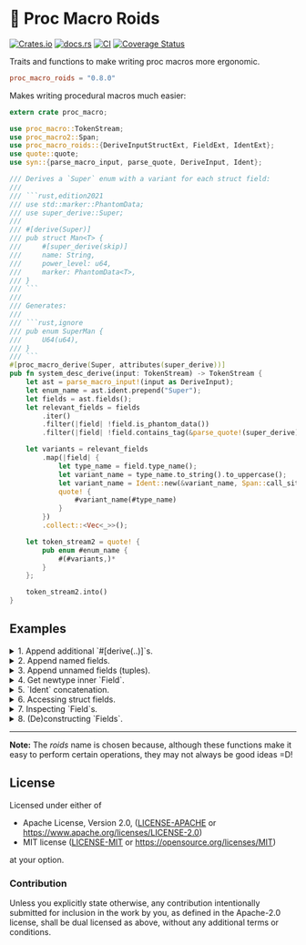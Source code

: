 # 💊 Proc Macro Roids

[![Crates.io](https://img.shields.io/crates/v/proc_macro_roids.svg)](https://crates.io/crates/proc_macro_roids)
[![docs.rs](https://img.shields.io/docsrs/proc_macro_roids)](https://docs.rs/proc_macro_roids)
[![CI](https://github.com/azriel91/proc_macro_roids/workflows/CI/badge.svg)](https://github.com/azriel91/proc_macro_roids/actions/workflows/ci.yml)
[![Coverage Status](https://codecov.io/gh/azriel91/proc_macro_roids/branch/main/graph/badge.svg)](https://codecov.io/gh/azriel91/proc_macro_roids)

Traits and functions to make writing proc macros more ergonomic.

```toml
proc_macro_roids = "0.8.0"
```

Makes writing procedural macros much easier:

```rust
extern crate proc_macro;

use proc_macro::TokenStream;
use proc_macro2::Span;
use proc_macro_roids::{DeriveInputStructExt, FieldExt, IdentExt};
use quote::quote;
use syn::{parse_macro_input, parse_quote, DeriveInput, Ident};

/// Derives a `Super` enum with a variant for each struct field:
///
/// ```rust,edition2021
/// use std::marker::PhantomData;
/// use super_derive::Super;
///
/// #[derive(Super)]
/// pub struct Man<T> {
///     #[super_derive(skip)]
///     name: String,
///     power_level: u64,
///     marker: PhantomData<T>,
/// }
/// ```
///
/// Generates:
///
/// ```rust,ignore
/// pub enum SuperMan {
///     U64(u64),
/// }
/// ```
#[proc_macro_derive(Super, attributes(super_derive))]
pub fn system_desc_derive(input: TokenStream) -> TokenStream {
    let ast = parse_macro_input!(input as DeriveInput);
    let enum_name = ast.ident.prepend("Super");
    let fields = ast.fields();
    let relevant_fields = fields
        .iter()
        .filter(|field| !field.is_phantom_data())
        .filter(|field| !field.contains_tag(&parse_quote!(super_derive), &parse_quote!(skip)));

    let variants = relevant_fields
        .map(|field| {
            let type_name = field.type_name();
            let variant_name = type_name.to_string().to_uppercase();
            let variant_name = Ident::new(&variant_name, Span::call_site());
            quote! {
                #variant_name(#type_name)
            }
        })
        .collect::<Vec<_>>();

    let token_stream2 = quote! {
        pub enum #enum_name {
            #(#variants,)*
        }
    };

    token_stream2.into()
}
```

## Examples

<details>

<summary>1. Append additional `#[derive(..)]`s.</summary>

This works for function-like or attribute proc macros.

```rust
extern crate proc_macro;

use proc_macro::TokenStream;
use proc_macro_roids::DeriveInputExt;
use quote::quote;
use syn::{parse_macro_input, parse_quote, DeriveInput};

#[proc_macro_attribute]
pub fn copy(_args: TokenStream, item: TokenStream) -> TokenStream {
    // Example input:
    //
    // #[derive(Debug)]
    // struct Struct;
    let mut ast = parse_macro_input!(item as DeriveInput);

    // Append the derives.
    let derives = parse_quote!(Clone, Copy);
    ast.append_derives(derives);

    // Example output:
    //
    // #[derive(Debug, Clone, Copy)]
    // struct Struct;
    TokenStream::from(quote! { #ast })
}
```

</details>

<details>

<summary>2. Append named fields.</summary>

This works for structs with named fields or unit structs.

```rust
extern crate proc_macro;

use proc_macro::TokenStream;
use proc_macro_roids::FieldsNamedAppend;
use quote::quote;
use syn::{parse_macro_input, parse_quote, DeriveInput, FieldsNamed};

/// Example usage:
///
/// ```rust
/// use macro_crate::append_cd;
///
/// #[append_cd]
/// struct StructNamed { a: u32, b: i32 }
/// ```
#[proc_macro_attribute]
pub fn append_cd(_args: TokenStream, item: TokenStream) -> TokenStream {
    // Example input:
    //
    // struct StructNamed { a: u32, b: i32 }
    let mut ast = parse_macro_input!(item as DeriveInput);

    // Append the fields.
    let fields_additional: FieldsNamed = parse_quote!({ c: i64, d: usize });
    ast.append_named(fields_additional);

    // Example output:
    //
    // struct StructNamed { a: u32, b: i32, c: i64, d: usize }
    TokenStream::from(quote! { #ast })
}
```

</details>

<details>

<summary>3. Append unnamed fields (tuples).</summary>

This works for structs with unnamed fields or unit structs.

```rust
extern crate proc_macro;

use proc_macro::TokenStream;
use proc_macro_roids::FieldsUnnamedAppend;
use quote::quote;
use syn::{parse_macro_input, parse_quote, DeriveInput, FieldsUnnamed};

/// Example usage:
///
/// ```rust
/// use macro_crate::append_i64_usize;
///
/// #[append_i64_usize]
/// struct StructUnit;
/// ```
#[proc_macro_attribute]
pub fn append_i64_usize(_args: TokenStream, item: TokenStream) -> TokenStream {
    // Example input:
    //
    // struct StructUnit;
    let mut ast = parse_macro_input!(item as DeriveInput);

    // Append the fields.
    let fields_additional: FieldsUnnamed = parse_quote!((i64, usize));
    ast.append_unnamed(fields_additional);

    // Example output:
    //
    // struct StructUnit(i64, usize);
    TokenStream::from(quote! { #ast })
}
```

</details>

<details>

<summary>4. Get newtype inner `Field`.</summary>

This works for structs with unnamed fields or unit structs.

```rust
extern crate proc_macro;

use proc_macro::TokenStream;
use proc_macro_roids::DeriveInputNewtypeExt;
use quote::quote;
use syn::{parse_macro_input, parse_quote, DeriveInput, Type};

#[proc_macro_derive(Deref)]
pub fn derive_deref(item: TokenStream) -> TokenStream {
    // Example input:
    //
    // #[derive(Deref)]
    // struct Newtype(u32);
    let mut ast = parse_macro_input!(item as DeriveInput);

    // Get the inner field type.
    let inner_type = ast.inner_type();

    // Implement `Deref`
    let type_name = &ast.ident;
    let token_stream_2 = quote! {
        #ast

        impl std::ops::Deref for #type_name {
            type Target = #inner_type;
            fn deref(&self) -> &Self::Target {
                &self.0
            }
        }
    }
    TokenStream::from(token_stream_2)
}
```

</details>


<details>

<summary>5. `Ident` concatenation.</summary>

```rust,edition2021
use proc_macro_roids::IdentExt;
use proc_macro2::Span;
use syn::Ident;

# fn main() {
let one = Ident::new("One", Span::call_site());
assert_eq!(Ident::new("OneSuffix", Span::call_site()), one.append("Suffix"));
assert_eq!(Ident::new("PrefixOne", Span::call_site()), one.prepend("Prefix"));

let two = Ident::new("Two", Span::call_site());
assert_eq!(Ident::new("OneTwo", Span::call_site()), one.append(&two));
assert_eq!(Ident::new("TwoOne", Span::call_site()), one.prepend(&two));
# }
```

</details>

<details>

<summary>6. Accessing struct fields.</summary>

```rust,edition2021
use proc_macro_roids::DeriveInputStructExt;
use syn::{parse_quote, DeriveInput, Fields};

# fn main() {
let ast: DeriveInput = parse_quote! {
    struct Named {}
};

if let Fields::Named(..) = ast.fields() {
    // do something
}
# }
```

</details>

<details>

<summary>7. Inspecting `Field`s.</summary>

```rust,edition2021
use proc_macro_roids::FieldExt;
use proc_macro2::Span;
use syn::{parse_quote, Fields, FieldsNamed, Lit, LitStr, Meta, MetaNameValue, NestedMeta};

let fields_named: FieldsNamed = parse_quote! {{
    #[my::derive(tag::name(param = "value"))]
    pub name: PhantomData<T>,
}};
let fields = Fields::from(fields_named);
let field = fields.iter().next().expect("Expected field to exist.");

assert_eq!(field.type_name(), "PhantomData");
assert!(field.is_phantom_data());
assert!(field.contains_tag(&parse_quote!(my::derive), &parse_quote!(tag::name)));
assert_eq!(
    field.tag_parameter(
        &parse_quote!(my::derive),
        &parse_quote!(tag::name),
    ).expect("Expected parameter to exist."),
    NestedMeta::Meta(Meta::NameValue(MetaNameValue {
        path: parse_quote!(param),
        eq_token: Default::default(),
        lit: Lit::Str(LitStr::new("value", Span::call_site())),
    })),
);
```

</details>

<details>

<summary>8. (De)constructing `Fields`.</summary>

```rust,edition2021
# use std::str::FromStr;
#
use proc_macro_roids::{DeriveInputStructExt, FieldsExt};
# use proc_macro2::{Span, TokenStream};
# use syn::{parse_quote, DeriveInput};
# use quote::quote;
#
// Need to generate code that instantiates `MyEnum::Struct`:
// enum MyEnum {
//     Struct {
//         field_0: u32,
//         field_1: u32,
//     }
// }

let ast: DeriveInput = parse_quote! {
    struct Struct {
        field_0: u32,
        field_1: u32,
    }
};
let fields = ast.fields();
let construction_form = fields.construction_form();
let tokens = quote! { MyEnum::Struct #construction_form };

let expected = TokenStream::from_str("MyEnum::Struct { field_0, field_1, }").unwrap();
assert_eq!(expected.to_string(), tokens.to_string());
```

</details>

---

**Note:** The *roids* name is chosen because, although these functions make it easy to perform
certain operations, they may not always be good ideas =D!

## License

Licensed under either of

* Apache License, Version 2.0, ([LICENSE-APACHE](LICENSE-APACHE) or https://www.apache.org/licenses/LICENSE-2.0)
* MIT license ([LICENSE-MIT](LICENSE-MIT) or https://opensource.org/licenses/MIT)

at your option.


### Contribution

Unless you explicitly state otherwise, any contribution intentionally submitted for inclusion in the work by you, as defined in the Apache-2.0 license, shall be dual licensed as above, without any additional terms or conditions.
